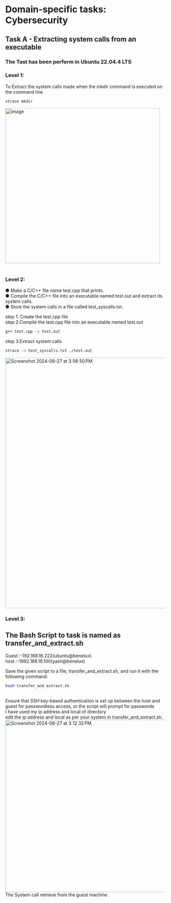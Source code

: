 # Domain-specific tasks: Cybersecurity
## Task A - Extracting system calls from an executable
### The Tast has been perform in Ubuntu 22.04.4 LTS 

### Level 1:
To Extract the system calls made when the mkdir command is
executed on the command line<br>

```command
strace mkdir
```


 <img width="486" alt="image" src="https://github.com/vedant44-cyber/Task_Submission/assets/145666524/b51ea904-a6c3-4ad2-80b6-11ec62968b20">
<br>
<br>

### Level 2:
● Make a C/C++ file name test.cpp that prints.<br>
● Compile the C/C++ file into an executable named test.out
and extract its system calls.<br>
● Store the system calls in a file called test_syscalls.txt.<br>

step 1. Create the test.cpp file<br>
step 2.Compile the test.cpp file into an executable named test.out
```bash
g++ test.cpp -o test.out
```
step 3.Extract system calls
```bash
strace -o test_syscalls.txt ./test.out

```

<img width="784" alt="Screenshot 2024-06-27 at 3 08 50 PM" src="https://github.com/vedant44-cyber/Task_Submission/assets/145666524/855811bb-8518-41ea-82b3-a614c800104e">

### Level 3:

## The Bash Script to task is named as transfer_and_extract.sh
Guest :-192.168.16.222(ubuntu@benelux)<br>
host :-1992.168.16.100(yash@benelux)<br>


Save the given script to a file,  transfer_and_extract.sh, and run it with the following command:


```bash
bash transfer_and_extract.sh
```
<br>
Ensure that SSH key-based authentication is set up between the host and guest for passwordless access, or the script will prompt for passwords
<br>
I have used my ip address and local of directory <br>
edit the ip address and local as per your system in  transfer_and_extract.sh.

<img width="539" alt="Screenshot 2024-06-27 at 3 12 32 PM" src="https://github.com/vedant44-cyber/Task_Submission/assets/145666524/de0c0b1a-ddde-4f35-911b-d859388e73fd">
<br>
The System call retrieve from the guest machine<br>
